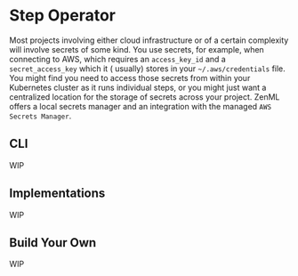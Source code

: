 # Step Operator

Most projects involving either cloud infrastructure or of a certain complexity will involve secrets of some kind. You
use secrets, for example, when connecting to AWS, which requires an `access_key_id` and a `secret_access_key` which it (
usually) stores in your `~/.aws/credentials` file.
You might find you need to access those secrets from within your Kubernetes cluster as it runs individual steps, or you
might just want a centralized location for the storage of secrets across your project. ZenML offers a local secrets
manager and an integration with the managed `AWS Secrets Manager`.

## CLI

WIP

## Implementations 

WIP

## Build Your Own

WIP
